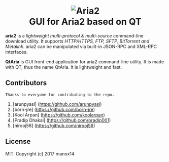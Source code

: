 <h1 align="center">
  <br>
  <img src="https://raw.githubusercontent.com/nirooj56/qtaria/master/img/QtAria-text-logo.png" alt="Aria2">
  <br>
  GUI for Aria2 based on QT
</h1>

**aria2** is a *lightweight multi-protocol & multi-source* command-line download utility. It supports *HTTP/HTTPS, FTP, SFTP, BitTorrent and Metalink*. aria2 can be manipulated via built-in JSON-RPC and XML-RPC interfaces.

**QtAria** is GUI front-end application for aria2 command-line utility. It is made with QT, thus the name QtAria. It is lightweight and fast. 

## Contributors

	Thanks to everyone for contributing to the repo.
1. [arunpyasi] (https://github.com/arunpyasi)
2. [born-jre] (https://github.com/born-jre)
3. [Kool Arpan] (https://github.com/koolarpan)
4. [Pradip Dhakal] (https://github.com/pradip001)
5. [nirooj56] (https://github.com/nirooj56)
## License

MIT. Copyright (c) 2017 manox14
